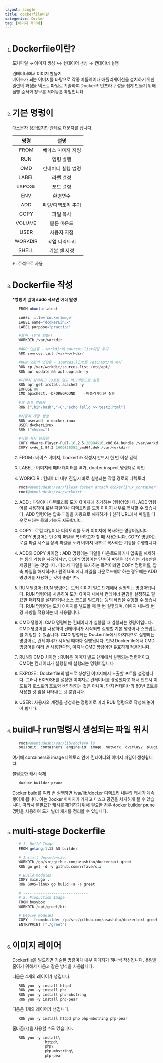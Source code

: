 ```yaml
---
layout: single
title: dockerfile이란
categories: Docker
tag: [이미지 레이어]
---
```


1. # Dockerfile이란?

   도커파일 → 이미지 생성 ↔ 컨테이어 생성 → 컨테이너 실행   

   컨테이너에서 이미지 만들기    
   베이스가 되는 이미지를 바탕으로 각종 미들웨어나 애플리케이션을 설치하기 위한 일련의 과정을 텍스트 파일로 기술하여 Docker의 인프라 구성을 쉽게 만들기 위해 실행 순서와 정보를 적어놓은 파일입니다.   

1. # 기본 명령어
   대소문자 상관없지만 관례로 대문자를 씁니다.   

   |    명령    |      설명     |
   |:----------:|:-------------:|
   | FROM | 베이스 이미지 지정|
   | RUN | 명령 실행 |
   | CMD | 컨테이너 실행 명령 |
   | LABEL | 라벨 설정 |
   | EXPOSE | 포트 설정 |
   | ENV | 환경변수 |
   | ADD | 파일/디렉토리 추가 |
   | COPY | 파일 복사 |
   | VOLUME | 볼륨 마운드 |
   | USER| 사용자 지정 |
   | WORKDIR | 작업 디렉토리 |
   | SHELL | 기본 쉘 지정 |
   
   `#` : 주석으로 사용   

1. # Dockerfile 작성
   
   __*명령어 앞에 sudo 적으면 에러 발생__   

   ```s
      FROM ubuntu:latest
      
      LABEL title="DockerImage"
      LABEL name="dockerLinux"
      LABEL purpose="practice"

      #도커 내부에 진입시 
      WORKDIR /var/workdir

      #ADD 연습용 - workdir에 sources.list파일 추가
      ADD sources.list /var/workdir/

      #RUN 명령어 연습용 - sources.list를 /etc/apt/에 복사
      RUN cp /var/workdir/sources.list /etc/apt/
      RUN apt update && apt upgrade -y 
   
      #아파치 설치하고 80포트 열고 백그라운드로 실행
      RUN apt-get install apache2 -y  
      EXPOSE 80
      CMD apachectl -DFOREGROUND    ☞애플리케이션 실행

      #쉘 실행 연습용
      RUN ["/bin/bash","-C","echo hello >> test2.html"]
      
      #사용자 계정 생성
      RUN useradd -m dockerLinux
      USER dockerLinux
      RUN ["whoami"]

      #파일 복사 연습용
      COPY VMware-Player-Full-16.2.5-20904516.x86_64.bundle /var/workdir/
      COPY code_1.84.2-1699528352_amd64.deb /var/workdir/      
   ```   
   2. FROM : 베이스 이미지, Dockerfile 작성시 반드시 한 번 이상 입력    

   2. LABEL : 이미지에 메타 데이터를 추가, docker inspect 명령어로 확인   
   
   2. WORKDIR : 컨테이너 내부 진입시 바로 실행되는 작업 경로의 디렉토리   
   ```s
      root@ubuntudesk:/var/files# docker attach dockerlinux_container
      root@ubuntudesk:/var/workdir# 
   ```  

   2. ADD : 파일이나 디렉토리를 도커 이미지에 추가하는 명령어입니다. ADD 명령어를 사용하여 로컬 파일이나 디렉토리를 도커 이미지 내부로 복사할 수 있습니다. ADD 명령어는 압축 파일을 자동으로 해제하거나 원격 URL에서 파일을 다운로드하는 등의 기능도 제공합니다.   

   2. COPY : 로컬 파일이나 디렉토리를 도커 이미지에 복사하는 명령어입니다. COPY 명령어는 단순히 파일을 복사하고자 할 때 사용됩니다. COPY 명령어는 로컬 파일 시스템 상의 파일을 도커 이미지 내부로 복사하는 기능을 수행합니다.   

   2. ADD와 COPY 차이점 : ADD 명령어는 파일을 다운로드하거나 압축을 해제하는 등의 기능을 제공하지만, COPY 명령어는 단순히 파일을 복사하는 기능만을 제공한다는 것입니다. 따라서 파일을 복사하는 목적이라면 COPY 명령어를, 압축 파일을 해제하거나 원격 URL에서 파일을 다운로드해야 하는 경우에는 ADD 명령어를 사용하는 것이 좋습니다.   

   2. RUN 명령어: RUN 명령어는 도커 이미지 빌드 단계에서 실행되는 명령어입니다. RUN 명령어를 사용하여 도커 이미지 내에서 컨테이너 환경을 설정하고 필요한 패키지를 설치하거나 소스 코드를 빌드하는 등의 작업을 수행할 수 있습니다. RUN 명령어는 도커 이미지를 빌드할 때 한 번 실행되며, 이미지 내부의 변경 사항을 적용하는 데 사용됩니다.   

   2. CMD 명령어: CMD 명령어는 컨테이너가 실행될 때 실행되는 명령어입니다. CMD 명령어를 사용하여 컨테이너가 시작되면 실행할 기본 명령어나 스크립트를 지정할 수 있습니다. CMD 명령어는 Dockerfile에서 마지막으로 실행되는 명령어로, 컨테이너가 시작될 때마다 실행됩니다. 만약 Dockerfile에서 CMD 명령어를 여러 번 사용한다면, 마지막 CMD 명령어만 유효하게 적용됩니다.   

   2. RUN와 CMD 차이점 : RUN은 이미지 빌드 단계에서 실행되는 명령어이고, CMD는 컨테이너가 실행될 때 실행되는 명령어입니다.      

   2. EXPOSE : Dockerfile의 빌드로 생성된 이미지에서 노출할 포트를 설정합니다. 그러나 EXPOSE를 설정한 이미지로 컨테이너를 생성했다고 해서 반드시 이 포트가 호스트의 포트와 바인딩되는 것은 아니며, 단지 컨테이너의 80번 포트를 사용할 것 임을 나타내는 것 뿐입니다.   

   2. USER : 사용자의 계정을 생성하는 명령어로 미리 RUN 명령으로 작성해 놓아야 합니다.   

1. # build나 run명령시 생성되는 파일 위치
   
   ```s
      root@ubuntudesk:/var/lib/docker# ls
      buildkit  containers  engine-id  image  network  overlay2  plugins  runtimes  swarm  tmp  volumes
   ```   
   여기에 containers와 image 디렉토리 안에 컨테이너와 이미지 파일이 생성됩니다.   

   불필요한 캐시 삭제   
   ```s
      docker builder prune
   ```   
   Docker build를 여러 번 실행하면 /var/lib/docker 디렉토리 내부의 캐시가 계속 쌓이게 됩니다. 이는 Docker 이미지가 커지고 디스크 공간을 차지하게 될 수 있습니다. 따라서 불필요한 캐시를 제거하기 위해 필요한 경우 docker builder prune 명령을 사용하여 도커 빌더 캐시를 정리할 수 있습니다.   

1. # multi-stage Dockerfile
   ```s
      # 1. Build Image
      FROM golang:1.13 AS builder

      # Install dependencies
      WORKDIR /go/src/github.com/asashiho/dockertext-greet
      RUN go get -d -v github.com/urfave/cli

      # Build modules
      COPY main.go .
      RUN GOOS=linux go build -a -o greet .

      # ------------------------------
      # 2. Production Image
      FROM busybox  
      WORKDIR /opt/greet/bin

      # Deploy modules
      COPY --from=builder /go/src/github.com/asashiho/dockertext-greet/ .
      ENTRYPOINT ["./greet"]
   ```   

1. # 이미지 레이어
   Dockerfile을 빌드하면 기술된 명령마다 내부 이미지가 하나씩 작성됩니다. 용량을 줄이기 위해서 다음과 같은 방식을 사용합니다.   

   다음은 4개의 레이어가 생깁니다.   
   ```s
      RUN yum -y install httpd
      RUN yum -y install php
      RUN yum -y install php-mbstring
      RUN yum -y install php-pear
   ```
  
   다음은 1개의 레이어가 생깁니다.
   ```s
      RUN yum -y install httpd php php-mbstring php-pear
   ```   

   줄바꿈(`\`)을 사용할 수도 있습니다.   
   ```s
      RUN yum -y install\ 
                  httpd\
                  php\
                  php-mbstring\
                  php-pear
   ```

  
